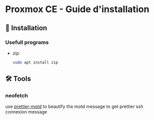 # Proxmox CE - Guide d'installation

## 🚧 Installation
### Usefull programs
- zip
	```sh
	sudo apt install zip
	```


## 🛠 Tools
### **neofetch**
use [prettier-motd](https://github.com/alexiscotel/prettier-motd/blob/main/README.md) to beautify the motd message to get prettier ssh connexion message